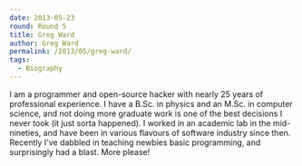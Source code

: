```yaml
---
date: 2013-05-23
round: Round 5
title: Greg Ward
author: Greg Ward
permalink: /2013/05/greg-ward/
tags:
  - Biography
---
```

I am a programmer and open-source hacker with nearly 25 years of professional experience. I have a B.Sc. in physics and an M.Sc. in computer science, and not doing more graduate work is one of the best decisions I never took (it just sorta happened). I worked in an academic lab in the mid-nineties, and have been in various flavours of software industry since then. Recently I've dabbled in teaching newbies basic programming, and surprisingly had a blast. More please!
